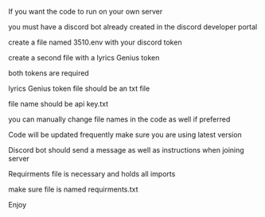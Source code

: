If you want the code to run on your own server

you must have a discord bot already created in the discord developer portal

create a file named 3510.env with your discord token

create a second file with a lyrics Genius token 

both tokens are required

lyrics Genius token file should be an txt file

file name should be api key.txt

you can manually change file names in the code as well if preferred

Code will be updated frequently make sure you are using latest version 

Discord bot should send a message as well as instructions when joining server

Requirments file is necessary and holds all imports 

make sure file is named requirments.txt

Enjoy

